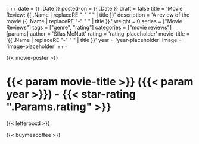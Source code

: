 +++
date = {{ .Date }}
posted-on = {{ .Date }}
draft = false
title = 'Movie Review: {{ .Name | replaceRE "-" " " | title }}'
description = 'A review of the movie {{ .Name | replaceRE "-" " " | title }}.'
weight = 0
series = ["Movie Reviews"]
tags = ["genre", "rating"]
categories = ["movie reviews"]
[params]
  author = 'Silas McNutt'
  rating = 'rating-placeholder'
  movie-title = '{{ .Name | replaceRE "-" " " | title }}'
  year = 'year-placeholder'
  image = 'image-placeholder'
+++

{{< movie-poster >}}

# {{< param movie-title >}} ({{< param year >}}) - {{< star-rating ".Params.rating" >}}

{{< letterboxd >}}

{{< buymeacoffee >}}
